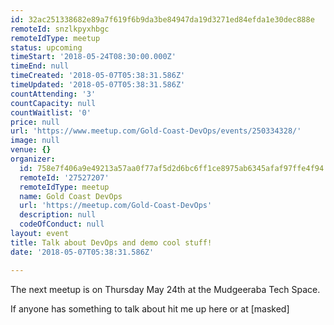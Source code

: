 ```yaml
---
id: 32ac251338682e89a7f619f6b9da3be84947da19d3271ed84efda1e30dec888e
remoteId: snzlkpyxhbgc
remoteIdType: meetup
status: upcoming
timeStart: '2018-05-24T08:30:00.000Z'
timeEnd: null
timeCreated: '2018-05-07T05:38:31.586Z'
timeUpdated: '2018-05-07T05:38:31.586Z'
countAttending: '3'
countCapacity: null
countWaitlist: '0'
price: null
url: 'https://www.meetup.com/Gold-Coast-DevOps/events/250334328/'
image: null
venue: {}
organizer:
  id: 758e7f406a9e49213a57aa0f77af5d2d6bc6ff1ce8975ab6345afaf97ffe4f94
  remoteId: '27527207'
  remoteIdType: meetup
  name: Gold Coast DevOps
  url: 'https://meetup.com/Gold-Coast-DevOps'
  description: null
  codeOfConduct: null
layout: event
title: Talk about DevOps and demo cool stuff!
date: '2018-05-07T05:38:31.586Z'

---
```

<p>The next meetup is on Thursday May 24th at the Mudgeeraba Tech Space.</p> <p>If anyone has something to talk about hit me up here or at [masked]</p>
